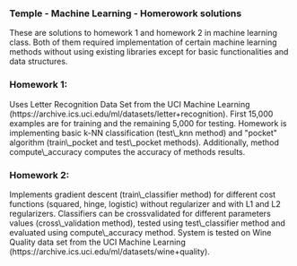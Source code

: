 <h3> Temple - Machine Learning - Homerowork solutions</h3>

These are solutions to homework 1 and homework 2 in machine learning class. Both of them required implementation of certain machine learning methods without using existing libraries except for basic functionalities and data structures.

<h3> Homework 1: </h3> Uses Letter Recognition Data Set from the UCI Machine Learning (https://archive.ics.uci.edu/ml/datasets/letter+recognition). First 15,000 examples are for training and the remaining 5,000 for testing. Homework is implementing basic k-NN classification (test\_knn method) and "pocket" algorithm (train\_pocket and test\_pocket methods). Additionally, method compute\_accuracy computes the accuracy of methods results.

<h3> Homework 2: </h3> Implements gradient descent (train\_classifier method) for different cost functions (squared, hinge, logistic) without regularizer and with L1 and L2 regularizers. Classifiers can be crossvalidated for different parameters values (cross\_validation method), tested using test\_classifier method and evaluated using compute\_accuracy method. System is tested on Wine Quality data set from the  UCI Machine Learning (https://archive.ics.uci.edu/ml/datasets/wine+quality).
